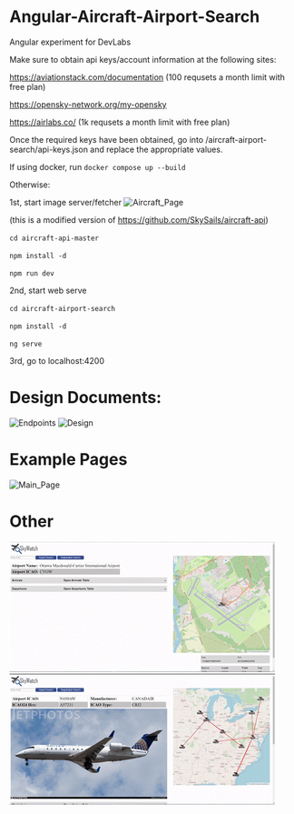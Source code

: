 # Angular-Aircraft-Airport-Search
Angular experiment for DevLabs

Make sure to obtain api keys/account information at the following sites:

https://aviationstack.com/documentation (100 requsets a month limit with free plan)

https://opensky-network.org/my-opensky

https://airlabs.co/ (1k requsets a month limit with free plan)


Once the required keys have been obtained, go into /aircraft-airport-search/api-keys.json and replace the appropriate values.

If using docker, run `docker compose up --build`

Otherwise:

1st, start image server/fetcher
![Aircraft_Page](https://github.com/user-attachments/assets/6d29f7d5-9731-434e-b29b-c4b4a9f2c617)

(this is a modified version of https://github.com/SkySails/aircraft-api)

`cd aircraft-api-master`

`npm install -d`

`npm run dev`

2nd, start web serve

`cd aircraft-airport-search`

`npm install -d`

`ng serve`

3rd, go to localhost:4200

# Design Documents:
<img width="356" height="287" alt="Endpoints" src="https://github.com/user-attachments/assets/97b7aa7f-604d-438d-af87-745e147025a4" />
<img width="468" height="307" alt="Design" src="https://github.com/user-attachments/assets/bad192d0-551d-4e46-892b-7367ab98010c" />

# Example Pages
<img width="468" height="224" alt="Main_Page" src="https://github.com/user-attachments/assets/3b1cfc83-ee18-4a32-b4f5-6ac143e0c5a0" />


# Other
![](https://github.com/C-C-Shen/SkyWatch/blob/main/Airport_Page.gif)
![](https://github.com/C-C-Shen/SkyWatch/blob/main/Aircraft_Page.gif)
